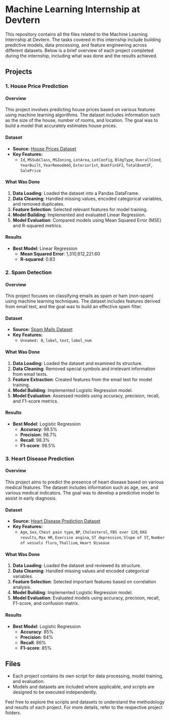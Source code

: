 # Machine Learning Internship at Devtern

This repository contains all the files related to the Machine Learning Internship at Devtern. The tasks covered in this internship include building predictive models, data processing, and feature engineering across different datasets. Below is a brief overview of each project completed during the internship, including what was done and the results achieved.

## Projects

### 1. House Price Prediction

#### Overview
This project involves predicting house prices based on various features using machine learning algorithms. The dataset includes information such as the size of the house, number of rooms, and location. The goal was to build a model that accurately estimates house prices.

#### Dataset
- **Source:** [House Prices Dataset](https://www.kaggle.com/c/house-prices-advanced-regression-techniques/data)
- **Key Features:**
  - `Id`, `MSSubClass`, `MSZoning`, `LotArea`, `LotConfig`, `BldgType`, `OverallCond`, `YearBuilt`, `YearRemodAdd`, `Exterior1st`, `BsmtFinSF2`, `TotalBsmtSF`, `SalePrice`

#### What Was Done
1. **Data Loading**: Loaded the dataset into a Pandas DataFrame.
2. **Data Cleaning**: Handled missing values, encoded categorical variables, and removed duplicates.
3. **Feature Selection**: Selected relevant features for model training.
4. **Model Building**: Implemented and evaluated Linear Regression.
5. **Model Evaluation**: Compared models using Mean Squared Error (MSE) and R-squared metrics.

#### Results
- **Best Model**: Linear Regression
  - **Mean Squared Error**: 1,310,612,221.60
  - **R-squared**: 0.83

### 2. Spam Detection

#### Overview
This project focuses on classifying emails as spam or ham (non-spam) using machine learning techniques. The dataset includes features derived from email text, and the goal was to build an effective spam filter.

#### Dataset
- **Source:** [Spam Mails Dataset](https://www.kaggle.com/datasets/venky73/spam-mails-dataset)
- **Key Features:**
  - `Unnamed: 0`, `label`, `text`, `label_num`

#### What Was Done
1. **Data Loading**: Loaded the dataset and examined its structure.
2. **Data Cleaning**: Removed special symbols and irrelevant information from email texts.
3. **Feature Extraction**: Created features from the email text for model training.
4. **Model Building**: Implemented Logistic Regression model.
5. **Model Evaluation**: Assessed models using accuracy, precision, recall, and F1-score metrics.

#### Results
- **Best Model**: Logistic Regression
  - **Accuracy**: 98.5%
  - **Precision**: 98.7%
  - **Recall**: 98.3%
  - **F1-score**: 98.5%

### 3. Heart Disease Prediction

#### Overview
This project aims to predict the presence of heart disease based on various medical features. The dataset includes information such as age, sex, and various medical indicators. The goal was to develop a predictive model to assist in early diagnosis.

#### Dataset
- **Source:** [Heart Disease Prediction Dataset](https://www.kaggle.com/datasets/rishidamarla/heart-disease-prediction)
- **Key Features:**
  - `Age`, `Sex`, `Chest pain type`, `BP`, `Cholesterol`, `FBS over 120`, `EKG results`, `Max HR`, `Exercise angina`, `ST depression`, `Slope of ST`, `Number of vessels fluro`, `Thallium`, `Heart Disease`

#### What Was Done
1. **Data Loading**: Loaded the dataset and reviewed its structure.
2. **Data Cleaning**: Handled missing values and encoded categorical variables.
3. **Feature Selection**: Selected important features based on correlation analysis.
4. **Model Building**: Implemented Logistic Regression model.
5. **Model Evaluation**: Evaluated models using accuracy, precision, recall, F1-score, and confusion matrix.

#### Results
- **Best Model**: Logistic Regression
  - **Accuracy**: 85%
  - **Precision**: 84%
  - **Recall**: 86%
  - **F1-score**: 85%

## Files

- Each project contains its own script for data processing, model training, and evaluation.
- Models and datasets are included where applicable, and scripts are designed to be executed independently.

Feel free to explore the scripts and datasets to understand the methodology and results of each project. For more details, refer to the respective project folders.
